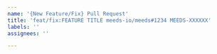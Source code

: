 ```yaml
---
name: '{New Feature/Fix} Pull Request'
title: 'feat/fix:FEATURE TITLE meeds-io/meeds#1234 MEEDS-XXXXXX' 
labels: ''
assignees: ''

---
```


<!-- Ensure to provide github issue and task id in the title -->
<!-- Choose between feat and fix in the title to differenciate a new feature from a fix -->

<!-- Description : describe the feature/the fix by answering theses questions : -->
<!-- Why is this change needed?-->
<!-- Prior to this change, ...-->
<!-- How does it address the issue?-->
<!-- This change ...-->


<!-- Tips : 
Try To Limit Each Line to a Maximum Of 72 Characters
Provide links or keys to any relevant tickets, articles or other resources

Remember to
- Capitalize the subject line
- Use the imperative mood in the subject line
- Do not end the subject line with a period
- Separate subject from body with a blank line
- Use the body to explain what and why vs. how
- Can use multiple lines with "-" for bullet points in body
-->
